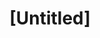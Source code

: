 ---
pid: ws30
title: "[Untitled]"
location_transcription: Constitution Center
coordinates: "[-75.149052206399, 39.953648982355]"
zipcode: '19106'
gen_neighborhood: Center City
neighborhood: Society Hill,Old City
outside_phl: 
age: '76'
age_range: 70+
instagram: 
image_file_name: ws_30.jpg
proposal_transcription: My monument will consider the LIBERTY fought for here in PHILADELPHIA,
  and will consider Today's battles for equality, and ESPECIALLY the environmental
  considerations that are necessary for LIFE. I cannot sketch it but I feel it - and
  the time is NOW.
topic: Environment,History
topic_summary: 0, 0
type: Other No Form
keywords_other: 
credit: Rushia
image_labels: 
twitter: 
facebook: 
permalink: "/monuments/ws30/"
layout: item-page
---